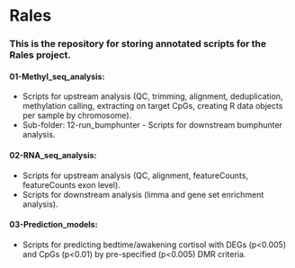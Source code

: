 # Rales
### This is the repository for storing annotated scripts for the Rales project.

#### 01-Methyl_seq_analysis:
* Scripts for upstream analysis (QC, trimming, alignment, deduplication, methylation calling, extracting on target CpGs, creating R data objects per sample by chromosome).
* Sub-folder: 12-run_bumphunter - Scripts for downstream bumphunter analysis. 

#### 02-RNA_seq_analysis:
* Scripts for upstream analysis (QC, alignment, featureCounts, featureCounts exon level).
* Scripts for downstream analysis (limma and gene set enrichment analysis).

#### 03-Prediction_models:
* Scripts for predicting bedtime/awakening cortisol with DEGs (p<0.005) and CpGs (p<0.01) by pre-specified (p<0.005) DMR criteria.
